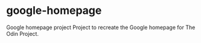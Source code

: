 # google-homepage
Google homepage project
Project to recreate the Google homepage for The Odin Project.
